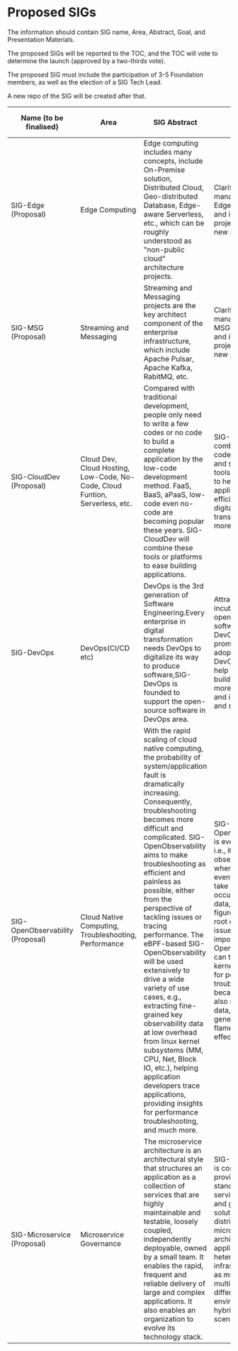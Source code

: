 # Proposed SIGs

The information should contain SIG name, Area, Abstract, Goal, and Presentation Materials.

The proposed SIGs will be reported to the TOC, and the TOC will vote to determine the launch (approved by a two-thirds vote).

The proposed SIG must include the participation of 3-5 Foundation members, as well as the election of a SIG Tech Lead.

A new repo of the SIG will be created after that.


| Name (to be finalised)  |    Area     |  SIG Abstract  |  SIG Goal  | PPT/Doc or Any Reference| 
| ------------------------|-------------|---------------|------------| ----------------------- | 
| SIG-Edge (Proposal)| Edge Computing | Edge computing includes many concepts, include On-Premise solution, Distributed Cloud, Geo-distributed Database, Edge-aware Serverless, etc., which can be roughly understood as "non-public cloud" architecture projects. | Clarify landscape, manage sub SIG-Edge, Collaborate and interrelate projects, Atract new projects.  |  | 
| SIG-MSG (Proposal)| Streaming and Messaging | Streaming and Messaging projects are the key architect component of the enterprise infrastructure, which include Apache Pulsar, Apache Kafka, RabitMQ, etc.  | Clarify landscape, manage sub SIG-MSG, Collaborate and interrelate projects, Atract new projects.  |  | 
| SIG-CloudDev (Proposal)| Cloud Dev, Cloud Hosting, Low-Code, No-Code, Cloud Funtion, Serverless, etc. | Compared with traditional development, people only need to write a few codes or no code to build a complete application by the low-code development method. FaaS, BaaS, aPaaS, low-code even no-code are becoming popular these years. SIG-CloudDev will combine these tools or platforms to ease building applications. |  SIG-CloudDev will combine low-code, no-code, and serverless tools or platforms to help users build applications more efficiently and digital transformation more easily. |  |
| SIG-DevOps  |    DevOps(CI/CD etc)     | DevOps is the 3rd generation of Software Engineering.Every enterprise in digital transformation needs DevOps to digitalize its way to produce software,SIG-DevOps is founded to support the open-source software in DevOps area.  |  Attract and incubate more open-source software in DevOps area and promote the adoption of DevOps way to help enterprise build software more efficiently and in high quality and security.| | 
|SIG-OpenObservability (Proposal) |Cloud Native Computing, Troubleshooting, Performance| With the rapid scaling of cloud native computing, the probability of system/application fault is dramatically increasing. Consequently, troubleshooting becomes more difficult and complicated. SIG-OpenObservability aims to make troubleshooting as efficient and painless as possible, either from the perspective of tackling issues or tracing performance. The eBPF-based SIG-OpenObservability will be used extensively to drive a wide variety of use cases, e.g., extracting fine-grained key observability data at low overhead from linux kernel subsystems (MM, CPU, Net, Block IO, etc.), helping application developers trace applications, providing insights for performance troubleshooting, and much more. | SIG-OpenObservability is event driven, i.e., it extracts observability data when linux kernel events that we take care of, occurs. With this data, it is easy to figure out what the root cause of issues. More importantly, SIG-OpenObservability can trace linux kernel/applications for performance troubleshooting because we can also sample the data, then generate a CPU flame graph effectively.| |
| SIG-Microservice (Proposal)| Microservice Governance | The microservice architecture is an architectural style that structures an application as a collection of services that are highly maintainable and testable, loosely coupled, independently deployable, owned by a small team. It enables the rapid, frequent and reliable delivery of large and complex applications. It also enables an organization to evolve its technology stack.  | SIG-Microservice is committed to providing a standardized service discovery and governance solution for distributed and microservice architecture. It applies to heterogeneous infrastructure such as multi-language, multi-framework, different runtime environments and hybrid cloud scenario. | | 
